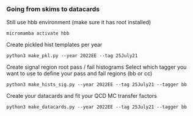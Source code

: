 ### Going from skims to datacards

Still use hbb environment (make sure it has root installed)
```
micromamba activate hbb
```

Create pickled hist templates per year
```
python3 make_pkl.py --year 2022EE --tag 25July21
```

Create signal region root pass / fail histograms 
Select which tagger you want to use to define your pass and fail regions (bb or cc)
```
python3 make_hists_sig.py --year 2022EE --tag 25July21 --tagger bb
```

Create your datacards and fit your QCD MC transfer factors
```
python3 make_datacards.py --year 2022EE --tag 25July21 --tagger bb
```

